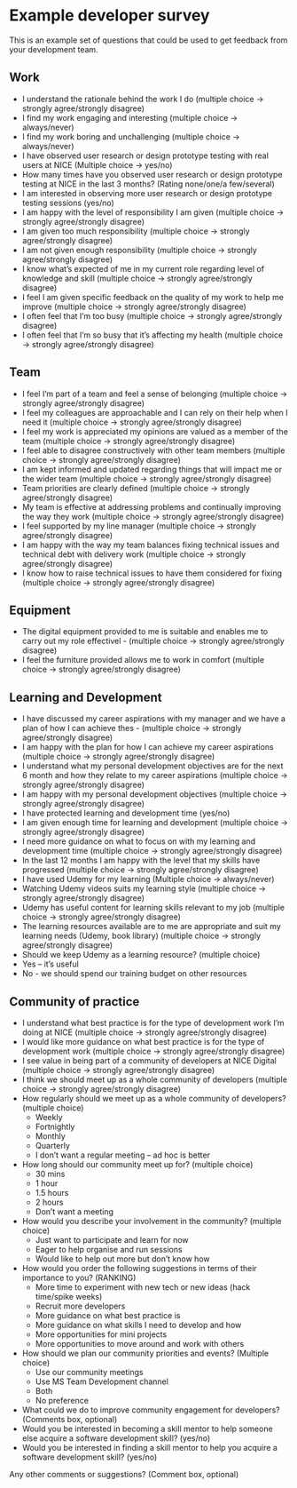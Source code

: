 # Example developer survey

This is an example set of questions that could be used to get feedback from your development team.

## Work
* I understand the rationale behind the work I do (multiple choice -> strongly agree/strongly disagree)
* I find my work engaging and interesting (multiple choice -> always/never)
* I find my work boring and unchallenging (multiple choice -> always/never)
* I have observed user research or design prototype testing with real users at NICE (Multiple choice -> yes/no)
* How many times have you observed user research or design prototype testing at NICE in the last 3 months? (Rating none/one/a few/several)
* I am interested in observing more user research or design prototype testing sessions (yes/no)
* I am happy with the level of responsibility I am given (multiple choice -> strongly agree/strongly disagree)
* I am given too much responsibility (multiple choice -> strongly agree/strongly disagree)
* I am not given enough responsibility (multiple choice -> strongly agree/strongly disagree)
* I know what’s expected of me in my current role regarding level of knowledge and skill (multiple choice -> strongly agree/strongly disagree)
* I feel I am given specific feedback on the quality of my work to help me improve (multiple choice -> strongly agree/strongly disagree)
* I often feel that I’m too busy (multiple choice -> strongly agree/strongly disagree)
* I often feel that I’m so busy that it’s affecting my health (multiple choice -> strongly agree/strongly disagree)

## Team
* I feel I’m part of a team and feel a sense of belonging (multiple choice -> strongly agree/strongly disagree)
* I feel my colleagues are approachable and I can rely on their help when I need it (multiple choice -> strongly agree/strongly disagree)
* I feel my work is appreciated my opinions are valued as a member of the team (multiple choice -> strongly agree/strongly disagree)
* I feel able to disagree constructively with other team members (multiple choice -> strongly agree/strongly disagree)
* I am kept informed and updated regarding things that will impact me or the wider team (multiple choice -> strongly agree/strongly disagree)
* Team priorities are clearly defined (multiple choice -> strongly agree/strongly disagree)
* My team is effective at addressing problems and continually improving the way they work (multiple choice -> strongly agree/strongly disagree)
* I feel supported by my line manager (multiple choice -> strongly agree/strongly disagree)
* I am happy with the way my team balances fixing technical issues and technical debt with delivery work (multiple choice -> strongly agree/strongly disagree)
* I know how to raise technical issues to have them considered for fixing  (multiple choice -> strongly agree/strongly disagree)

## Equipment
* The digital equipment provided to me is suitable and enables me to carry out my role effectivel	 - (multiple choice -> strongly agree/strongly disagree)
* I feel the furniture provided allows me to work in comfort (multiple choice -> strongly agree/strongly disagree)

## Learning and Development 

* I have discussed my career aspirations with my manager and we have a plan of how I can achieve thes	 - (multiple choice -> strongly agree/strongly disagree)
* I am happy with the plan for how I can achieve my career aspirations  (multiple choice -> strongly agree/strongly disagree)
* I understand what my personal development objectives are for the next 6 month and how they relate to my career aspirations (multiple choice -> strongly agree/strongly disagree)
* I am happy with my personal development objectives (multiple choice -> strongly agree/strongly disagree)
* I have protected learning and development time (yes/no) 	 
* I am given enough time for learning and development (multiple choice -> strongly agree/strongly disagree)
* I need more guidance on what to focus on with my learning and development time (multiple choice -> strongly agree/strongly disagree)
* In the last 12 months I am happy with the level that my skills have progressed (multiple choice -> strongly agree/strongly disagree)
* I have used Udemy for my learning (Multiple choice -> always/never)
* Watching Udemy videos suits my learning style (multiple choice -> strongly agree/strongly disagree)
* Udemy has useful content for learning skills relevant to my job (multiple choice -> strongly agree/strongly disagree)
* The learning resources available are to me are appropriate and suit my learning needs (Udemy, book library) (multiple choice -> strongly agree/strongly disagree)
* Should we keep Udemy as a learning resource? (multiple choice)
* Yes – it’s useful
* No - we should spend our training budget on other resources


## Community of practice
* I understand what best practice is for the type of development work I’m doing at NICE (multiple choice -> strongly agree/strongly disagree)
* I would like more guidance on what best practice is for the type of development work (multiple choice -> strongly agree/strongly disagree)
* I see value in being part of a community of developers at NICE Digital (multiple choice -> strongly agree/strongly disagree)
* I think we should meet up as a whole community of developers (multiple choice -> strongly agree/strongly disagree)
* How regularly should we meet up as a whole community of developers?  (multiple choice)
	 - Weekly
	 - Fortnightly
	 - Monthly
	 - Quarterly
	 - I don’t want a regular meeting – ad hoc is better
* How long should our community meet up for? (multiple choice)
	 - 30 mins
	 - 1 hour
	 - 1.5 hours
	 - 2 hours
	 - Don’t want a meeting
* How would you describe your involvement in the community? (multiple choice)
	 - Just want to participate and learn for now
	 - Eager to help organise and run sessions 
	 - Would like to help out more but don’t know how 
* How would you order the following suggestions in terms of their importance to you? (RANKING)
	 - More time to experiment with new tech or new ideas (hack time/spike weeks)
	 - Recruit more developers
	 - More guidance on what best practice is
	 - More guidance on what skills I need to develop and how
	 - More opportunities for mini projects
	 - More opportunities to move around and work with others
* How should we plan our community priorities and events? (Multiple choice)
	 - Use our community meetings
	 - Use MS Team Development channel
	 - Both
	 - No preference
* What could we do to improve community engagement for developers? (Comments box, optional)
* Would you be interested in becoming a skill mentor to help someone else acquire a software development skill? (yes/no)
* Would you be interested in finding a skill mentor to help you acquire a software development skill? (yes/no)

Any other comments or suggestions? (Comment box, optional)

